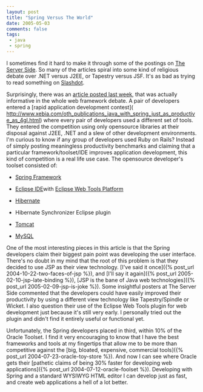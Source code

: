 ```yaml
---
layout: post
title: "Spring Versus The World"
date: 2005-05-03
comments: false
tags:
 - java
 - spring
---
```


I sometimes find it hard to make it through some of the postings on [The Server Side](http://www.theserverside.com). So many of the articles spiral into some kind of religious debate over .NET versus J2EE, or Tapestry versus JSF. It's as bad as trying to read something on [Slashdot](http://www.slashdot.org).


Surprisingly, there was an [article posted last week](http://www.theserverside.com/news/thread.tss?thread_id=33576), that was actually informative in the whole web framework debate. A pair of developers entered a [rapid application development contest](<br />http://www.xebia.com/oth_publications_java_with_spring_just_as_productive_as_4gl.html) where every pair of developers used a different set of tools. They entered the competition using only opensource libraries at their disposal against J2EE, .NET and a slew of other development environments. I'm curious to know if any group of developers used Ruby on Rails? Instead of simply posting meaningless productivity benchmarks and claiming that a particular framework/toolset/IDE improves application development, this kind of competition is a real life use case. The opensource developer's toolset consisted of:


  - [Spring Framework](http://www.springframework.org)


  - [Eclipse IDE](http://www.eclipse.org)with [Eclipse Web Tools Platform](http://eclipse.org/webtools/index.html)


  - [Hibernate](http://www.hibernate.org)


  - Hibernate Synchronizer Eclipse plugin


  - [Tomcat](http://jakarta.apache.org/tomcat)


  - [MySQL](http://www.mysql.org)




One of the most interesting pieces in this article is that the Spring developers claim their biggest pain point was developing the user interface. There's no doubt in my mind that the root of this problem is that they decided to use JSP as their view technology. [I've said it once]({% post_url 2004-10-22-two-faces-of-jsp %}), and [I'll say it again]({% post_url 2005-02-10-jsp-late-binding %}), [JSP is the bane of Java web technologies]({% post_url 2005-02-09-jsp-is-joke %}). Some insightful posters at The Server Side commented that the developers could have easily improved their productivity by using a different view technology like Tapestry/Spindle or Wicket. I also question their use of the Eclipse Web Tools plugin for web development just because it's still very early. I personally tried out the plugin and didn't find it entirely useful or functional yet.


Unfortunately, the Spring developers placed in third, within 10% of the Oracle Toolset. I find it very encouraging to know that I have the best frameworks and tools at my fingertips that allow me to be more than competitive against the [big, bloated, expensive, commercial tools]({% post_url 2004-07-23-oracle-toy-store %}). And now I can see where Oracle gets their [pathetic claims of being 30% faster for developing web applications]({% post_url 2004-07-12-oracle-foolset %}). Developing with Spring and a standard WYSIWYG HTML editor I can develop just as fast, and create web applications a hell of a lot better.


